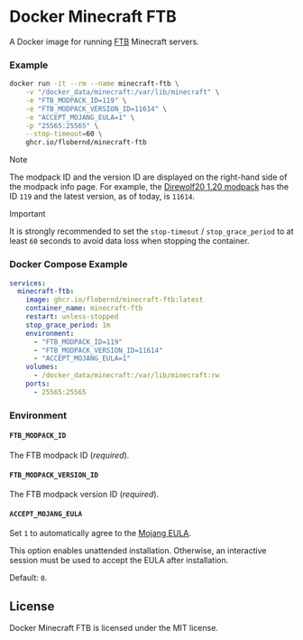 # Docker Minecraft FTB

A Docker image for running [FTB](https://www.feed-the-beast.com/) Minecraft servers.

### Example

```bash
docker run -it --rm --name minecraft-ftb \
    -v "/docker_data/minecraft:/var/lib/minecraft" \
    -e "FTB_MODPACK_ID=119" \
    -e "FTB_MODPACK_VERSION_ID=11614" \
    -e "ACCEPT_MOJANG_EULA=1" \
    -p "25565:25565" \
    --stop-timeout=60 \
    ghcr.io/flobernd/minecraft-ftb
```

> [!NOTE]
> The modpack ID and the version ID are displayed on the right-hand side of the modpack info page. For example, the [Direwolf20 1.20 modpack](https://www.feed-the-beast.com/modpacks/119-ftb-presents-direwolf20-120) has the ID `119` and the latest version, as of today, is `11614`.

> [!IMPORTANT]
> It is strongly recommended to set the `stop-timeout` / `stop_grace_period` to at least `60` seconds to avoid data loss when stopping the container.

### Docker Compose Example

```yaml
services:
  minecraft-ftb:
    image: ghcr.io/flobernd/minecraft-ftb:latest
    container_name: minecraft-ftb
    restart: unless-stopped
    stop_grace_period: 1m
    environment:
      - "FTB_MODPACK_ID=119"
      - "FTB_MODPACK_VERSION_ID=11614"
      - "ACCEPT_MOJANG_EULA=1"
    volumes:
      - /docker_data/minecraft:/var/lib/minecraft:rw
    ports:
      - 25565:25565
```

### Environment

#### `FTB_MODPACK_ID`

The FTB modpack ID (*required*).

#### `FTB_MODPACK_VERSION_ID`

The FTB modpack version ID (*required*).

#### `ACCEPT_MOJANG_EULA`

Set `1` to automatically agree to the [Mojang EULA](https://account.mojang.com/documents/minecraft_eula).

This option enables unattended installation. Otherwise, an interactive session must be used to accept the EULA after installation.

Default: `0`.

## License

Docker Minecraft FTB is licensed under the MIT license.
